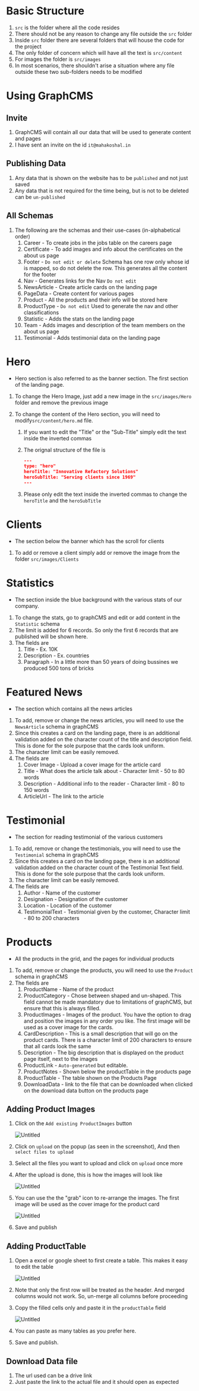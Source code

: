 # Basic Structure

1. `src` is the folder where all the code resides
2. There should not be any reason to change any file outside the `src` folder
3. Inside `src` folder there are several folders that will house the code for the project
4. The only folder of concern which will have all the text is `src/content`
5. For images the folder is `src/images`
6. In most scenarios, there shouldn't arise a situation where any file outside these two sub-folders needs to be modified

# Using GraphCMS

## Invite

1. GraphCMS will contain all our data that will be used to generate content and pages
2. I have sent an invite on the id `it@mahakoshal.in`

## Publishing Data

1. Any data that is shown on the website has to be `published` and not just saved
2. Any data that is not required for the time being, but is not to be deleted can be `un-published`

## All Schemas

1. The following are the schemas and their use-cases (in-alphabetical order)
    1. Career - To create jobs in the jobs table on the careers page
    2. Certificate - To add images and info about the certificates on the about us page
    3. Footer - `Do not edit or delete` Schema has one row only whose id is mapped, so do not delete the row. This generates all the content for the footer
    4. Nav - Generates links for the Nav `Do not edit`
    5. NewsArticle - Create article cards on the landing page
    6. PageData - Create content for various pages
    7. Product - All the products and their info will be stored here
    8. ProductType - `Do not edit` Used to generate the nav and other classifications
    9. Statistic - Adds the stats on the landing page
    10. Team - Adds images and description of the team members on the about us page
    11. Testimonial - Adds testimonial data on the landing page

# Hero

-   Hero section is also referred to as the banner section. The first section of the landing page.

1. To change the Hero Image, just add a new image in the `src/images/Hero` folder and remove the previous image
2. To change the content of the Hero section, you will need to modify`src/content/hero.md` file.

    1. If you want to edit the "Title" or the "Sub-Title" simply edit the text inside the inverted commas
    2. The orignal structure of the file is

        ```json
        ---
        type: "hero"
        heroTitle: "Innovative Refactory Solutions"
        heroSubTitle: "Serving clients since 1969"
        ---
        ```

    3. Please only edit the text inside the inverted commas to change the `heroTitle` and the `heroSubTitle`

# Clients

-   The section below the banner which has the scroll for clients

1. To add or remove a client simply add or remove the image from the folder `src/images/Clients`

# Statistics

-   The section inside the blue background with the various stats of our company.

1. To change the stats, go to graphCMS and edit or add content in the `Statistic` schema
2. The limit is added for 6 records. So only the first 6 records that are published will be shown here.
3. The fields are
    1. Title - Ex. 10K
    2. Description - Ex. countries
    3. Paragraph - In a little more than 50 years of doing bussines we produced 500 tons of bricks

# Featured News

-   The section which contains all the news articles

1. To add, remove or change the news articles, you will need to use the `NewsArticle` schema in graphCMS
2. Since this creates a card on the landing page, there is an additional validation added on the character count of the title and description field. This is done for the sole purpose that the cards look uniform.
3. The character limit can be easily removed.
4. The fields are
    1. Cover Image - Upload a cover image for the article card
    2. Title - What does the article talk about - Character limit - 50 to 80 words
    3. Description - Additional info to the reader - Character limit - 80 to 150 words
    4. ArticleUrl - The link to the article

# Testimonial

-   The section for reading testimonial of the various customers

1. To add, remove or change the testimonials, you will need to use the `Testimonial` schema in graphCMS
2. Since this creates a card on the landing page, there is an additional validation added on the character count of the Testimonial Text field. This is done for the sole purpose that the cards look uniform.
3. The character limit can be easily removed.
4. The fields are
    1. Author - Name of the customer
    2. Designation - Designation of the customer
    3. Location - Location of the customer
    4. TestimonialText - Testimonial given by the customer, Character limit - 80 to 200 characters

# Products

-   All the products in the grid, and the pages for individual products

1. To add, remove or change the products, you will need to use the `Product` schema in graphCMS
2. The fields are
    1. ProductName - Name of the product
    2. ProductCategory - Chose between shaped and un-shaped. This field cannot be made mandatory due to limitations of graphCMS, but ensure that this is always filled.
    3. ProductImages - Images of the product. You have the option to drag and position the images in any order you like. The first image will be used as a cover image for the cards.
    4. CardDescription - This is a small description that will go on the product cards. There is a character limit of 200 characters to ensure that all cards look the same
    5. Description - The big description that is displayed on the product page itself, next to the images
    6. ProductLink - `Auto-generated` but editable.
    7. ProductNotes - Shown below the productTable in the products page
    8. ProductTable - The table shown on the Products Page
    9. DownloadData - link to the file that can be downloaded when clicked on the download data button on the products page

## Adding Product Images

1. Click on the `Add existing ProductImages` button

    ![Untitled](https://s3-us-west-2.amazonaws.com/secure.notion-static.com/fba71147-205e-4fb2-8cc9-42b9f3a7f7c2/Untitled.png)

2. Click on `upload` on the popup (as seen in the screenshot), And then `select files to upload`
3. Select all the files you want to upload and click on `upload` once more
4. After the upload is done, this is how the images will look like

    ![Untitled](https://s3-us-west-2.amazonaws.com/secure.notion-static.com/d1cada67-b4b3-4a97-82b6-1bb39c6ddc23/Untitled.png)

5. You can use the the "grab" icon to re-arrange the images. The first image will be used as the cover image for the product card

    ![Untitled](https://s3-us-west-2.amazonaws.com/secure.notion-static.com/af06a8b1-c298-4962-b813-e2408e62e24b/Untitled.png)

6. Save and publish

## Adding ProductTable

1. Open a excel or google sheet to first create a table. This makes it easy to edit the table

    ![Untitled](https://s3-us-west-2.amazonaws.com/secure.notion-static.com/75b7ac13-f768-41de-9993-1f2eaf8a65da/Untitled.png)

2. Note that only the first row will be treated as the header. And merged columns would not work. So, un-merge all columns before proceeding
3. Copy the filled cells only and paste it in the `productTable` field

    ![Untitled](https://s3-us-west-2.amazonaws.com/secure.notion-static.com/b21cb580-a460-447c-ae67-a1188760da79/Untitled.png)

4. You can paste as many tables as you prefer here.
5. Save and publish.

## Download Data file

1. The url used can be a drive link
2. Just paste the link to the actual file and it should open as expected
